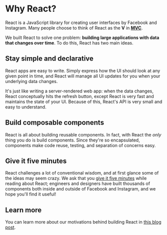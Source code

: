 # Why React?

React is a JavaScript library for creating user interfaces by Facebook and Instagram. Many people choose to think of React as the **V** in **[MVC](http://en.wikipedia.org/wiki/Model%E2%80%93view%E2%80%93controller)**.

We built React to solve one problem: **building large applications with data that changes over time**. To do this, React has two main ideas.

## Stay simple and declarative

React apps are easy to write. Simply express how the UI should look at any given point in time, and React will manage all UI updates for you when your underlying data changes.

It's just like writing a server-rendered web app: when the data changes, React conceptually hits the refresh button, except React is very fast and maintains the state of your UI. Because of this, React's API is very small and easy to understand.

## Build composable components

React is all about building reusable components. In fact, with React the *only* thing you do is build components. Since they're so encapsulated, components make code reuse, testing, and separation of concerns easy.

## Give it five minutes

React challenges a lot of conventional wisdom, and at first glance some of the ideas may seem crazy. We ask that you [give it five minutes](http://37signals.com/svn/posts/3124-give-it-five-minutes) while reading about React; engineers and designers have built thousands of components both inside and outside of Facebook and Instagram, and we hope you'll find it useful!

## Learn more

You can learn more about our motivations behind building React in [this blog post](http://facebook.github.io/react/blog/2013/06/05/why-react.html).

